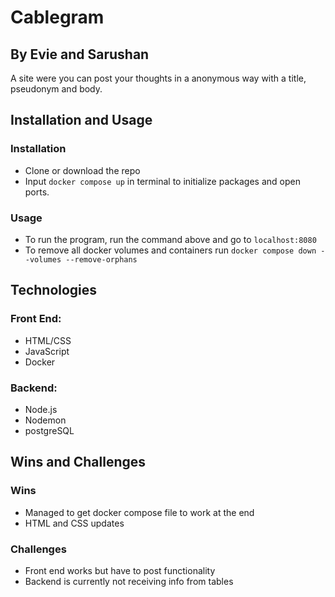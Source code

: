 # Cablegram

## By Evie and Sarushan

A site were you can post your thoughts in a anonymous way with a title, pseudonym and body.

## Installation and Usage

### Installation

- Clone or download the repo
- Input `docker compose up` in terminal to initialize packages and open ports.

### Usage

- To run the program, run the command above and go to `localhost:8080`
- To remove all docker volumes and containers run `docker compose down --volumes --remove-orphans`

## Technologies

### Front End:

- HTML/CSS
- JavaScript
- Docker

### Backend:

- Node.js
- Nodemon
- postgreSQL

## Wins and Challenges

### Wins

- Managed to get docker compose file to work at the end
- HTML and CSS updates

### Challenges

- Front end works but have to post functionality
- Backend is currently not receiving info from tables
